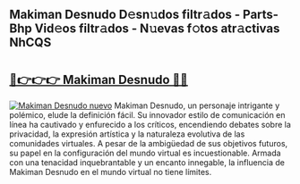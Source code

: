 ## Makiman Desnudo D𝚎sn𝚞dos filtr𝚊dos - Parts-Bhp Vid𝚎os filtr𝚊dos - N𝚞evas f𝚘tos atr𝚊ctivas NhCQS

# <h2><a href="http://mb2udh.tromn.icu/?c=Makiman+Desnudo">🔗👉👉👉 Makiman Desnudo 🔗🔗</a></h2>

[![Makiman Desnudo nuevo](https://i.imgur.com/pEAQMta.gif)](http://mb2udh.tromn.icu/?c=Makiman+Desnudo)
Makiman Desnudo, un personaje intrigante y polémico, elude la definición fácil. Su innovador estilo de comunicación en línea ha cautivado y enfurecido a los críticos, encendiendo debates sobre la privacidad, la expresión artística y la naturaleza evolutiva de las comunidades virtuales. A pesar de la ambigüedad de sus objetivos futuros, su papel en la configuración del mundo virtual es incuestionable. Armada con una tenacidad inquebrantable y un encanto innegable, la influencia de Makiman Desnudo en el mundo virtual no tiene límites.
